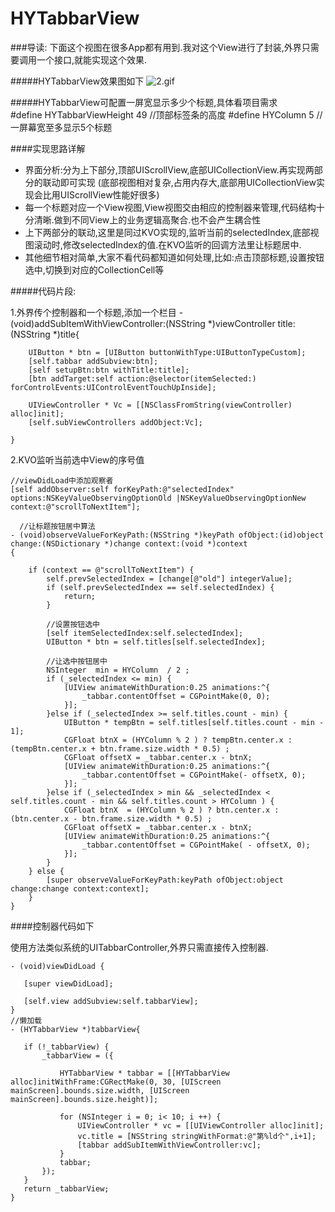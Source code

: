 # HYTabbarView
###导读:
下面这个视图在很多App都有用到.我对这个View进行了封装,外界只需要调用一个接口,就能实现这个效果.

#####HYTabbarView效果图如下
![2.gif](http://upload-images.jianshu.io/upload_images/1338042-b01ebfb42e5bca56.gif?imageMogr2/auto-orient/strip)

#####HYTabbarView可配置一屏宽显示多少个标题,具体看项目需求	
	#define HYTabbarViewHeight 49    //顶部标签条的高度
	#define HYColumn 5      //一屏幕宽至多显示5个标题

####实现思路详解
- 界面分析:分为上下部分,顶部UIScrollView,底部UICollectionView.再实现两部分的联动即可实现 (底部视图相对复杂,占用内存大,底部用UICollectionView实现会比用UIScrollView性能好很多)
- 每一个标题对应一个View视图,View视图交由相应的控制器来管理,代码结构十分清晰.做到不同View上的业务逻辑高聚合.也不会产生耦合性
- 上下两部分的联动,这里是同过KVO实现的,监听当前的selectedIndex,底部视图滚动时,修改selectedIndex的值.在KVO监听的回调方法里让标题居中.
- 其他细节相对简单,大家不看代码都知道如何处理,比如:点击顶部标题,设置按钮选中,切换到对应的CollectionCell等

#####代码片段:

1.外界传个控制器和一个标题,添加一个栏目
	- (void)addSubItemWithViewController:(NSString *)viewController title:(NSString *)title{
	    
	    UIButton * btn = [UIButton buttonWithType:UIButtonTypeCustom];
	    [self.tabbar addSubview:btn];
	    [self setupBtn:btn withTitle:title];
	    [btn addTarget:self action:@selector(itemSelected:) forControlEvents:UIControlEventTouchUpInside];
	    
	    UIViewController * Vc = [[NSClassFromString(viewController) alloc]init];
	    [self.subViewControllers addObject:Vc];
	    
	}
2.KVO监听当前选中View的序号值
        
    //viewDidLoad中添加观察者
	[self addObserver:self forKeyPath:@"selectedIndex" options:NSKeyValueObservingOptionOld |NSKeyValueObservingOptionNew context:@"scrollToNextItem"];

      //让标题按钮居中算法
	- (void)observeValueForKeyPath:(NSString *)keyPath ofObject:(id)object change:(NSDictionary *)change context:(void *)context
	{
	    
	    if (context == @"scrollToNextItem") {
	        self.prevSelectedIndex = [change[@"old"] integerValue];
	        if (self.prevSelectedIndex == self.selectedIndex) {
	            return;
	        }
	
	        //设置按钮选中
	        [self itemSelectedIndex:self.selectedIndex];
	        UIButton * btn = self.titles[self.selectedIndex];
	    
	        //让选中按钮居中
	        NSInteger  min = HYColumn  / 2 ;
	        if (_selectedIndex <= min) {
	            [UIView animateWithDuration:0.25 animations:^{
	                _tabbar.contentOffset = CGPointMake(0, 0);
	            }];
	        }else if (_selectedIndex >= self.titles.count - min) {
	            UIButton * tempBtn = self.titles[self.titles.count - min - 1];
	            CGFloat btnX = (HYColumn % 2 ) ? tempBtn.center.x : (tempBtn.center.x + btn.frame.size.width * 0.5) ;
	            CGFloat offsetX = _tabbar.center.x - btnX;
	            [UIView animateWithDuration:0.25 animations:^{
	                _tabbar.contentOffset = CGPointMake(- offsetX, 0);
	            }];     
	        }else if (_selectedIndex > min && _selectedIndex < self.titles.count - min && self.titles.count > HYColumn ) {
	            CGFloat btnX  = (HYColumn % 2 ) ? btn.center.x : (btn.center.x - btn.frame.size.width * 0.5) ;
	            CGFloat offsetX = _tabbar.center.x - btnX;
	            [UIView animateWithDuration:0.25 animations:^{
	                _tabbar.contentOffset = CGPointMake( - offsetX, 0);
	            }];
	        }
	    } else {
	        [super observeValueForKeyPath:keyPath ofObject:object change:change context:context];
	    }
	}

####控制器代码如下

使用方法类似系统的UITabbarController,外界只需直接传入控制器.

	- (void)viewDidLoad {
	   
	   [super viewDidLoad];
	
	   [self.view addSubview:self.tabbarView];
	}
	//懒加载
	- (HYTabbarView *)tabbarView{
	
	   if (!_tabbarView) {
	       _tabbarView = ({
	           
	           HYTabbarView * tabbar = [[HYTabbarView alloc]initWithFrame:CGRectMake(0, 30, [UIScreen mainScreen].bounds.size.width, [UIScreen mainScreen].bounds.size.height)];
	           
	           for (NSInteger i = 0; i< 10; i ++) {
	               UIViewController * vc = [[UIViewController alloc]init];
	               vc.title = [NSString stringWithFormat:@"第%ld个",i+1];
	               [tabbar addSubItemWithViewController:vc];
	           }
	           tabbar;
	       });
	   }
	   return _tabbarView;
	}
	
